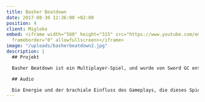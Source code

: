 ```yaml
---
title: Basher Beatdown
date: 2017-08-30 12:36:00 +02:00
position: 4
client: Migloko
embed: <iframe width="560" height="315" src="https://www.youtube.com/embed/W_mZdIBP8Lg?rel=0&amp;controls=0&amp;showinfo=0"
  frameborder="0" allowfullscreen></iframe>
image: "/uploads/basherbeatdown2.jpg"
description: |
  ## Projekt

  Basher Beatdown ist ein Multiplayer-Spiel, und wurde von Sword GC entwickelt. Das Spiel ist auf der Air Console verfügbar und wird bald auf Steam veröffentlicht.

  ## Audio

  Die Energie und der brachiale Einfluss des Gameplays, die dieses Spiel definieren, dienten uns als Inspiration für die fünf elektronischen Musikstücke, die wir für das Spielmenü und die einzelnen Levels produziert haben. Dabei kreierten wir über 130 neue Soundeffekte und arbeiteten mit einem Synchronsprecher, um jedem der Charaktere eine eigene, vollständige Persönlichkeit zu verleihen.
---
```


